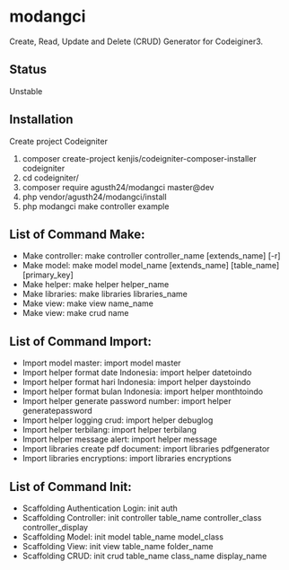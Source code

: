 # modangci
Create, Read, Update and Delete (CRUD) Generator for Codeiginer3.

## Status
Unstable

## Installation
Create project Codeigniter
1. composer create-project kenjis/codeigniter-composer-installer codeigniter
2. cd codeigniter/
3. composer require agusth24/modangci master@dev
4. php vendor/agusth24/modangci/install
5. php modangci make controller example

## List of Command Make:
- Make controller: make controller controller_name [extends_name] [-r]
- Make model: make model model_name [extends_name] [table_name] [primary_key]
- Make helper: make helper helper_name
- Make libraries: make libraries libraries_name
- Make view: make view name_name
- Make view: make crud name

## List of Command Import:
- Import model master: import model master
- Import helper format date Indonesia: import helper datetoindo
- Import helper format hari Indonesia: import helper daystoindo
- Import helper format bulan Indonesia: import helper monthtoindo
- Import helper generate password number: import helper generatepassword
- Import helper logging crud: import helper debuglog
- Import helper terbilang: import helper terbilang
- Import helper message alert: import helper message
- Import libraries create pdf document: import libraries pdfgenerator
- Import libraries encryptions: import libraries encryptions

## List of Command Init:
- Scaffolding Authentication Login: init auth
- Scaffolding Controller: init controller table_name controller_class controller_display
- Scaffolding Model: init model table_name model_class
- Scaffolding View: init view table_name folder_name
- Scaffolding CRUD: init crud table_name class_name display_name
